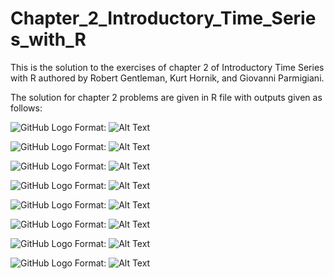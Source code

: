 # Chapter_2_Introductory_Time_Series_with_R
This is the solution to the exercises of chapter 2 of Introductory Time Series with R authored by Robert Gentleman, Kurt Hornik, and Giovanni Parmigiani.

The solution for chapter 2 problems are given in R file with outputs given as follows:

![GitHub Logo](/Varnish.png)
Format: ![Alt Text](https://raw.githubusercontent.com/vahidNaghshin/Chapter_1_Introductory_Time_Series_with_R/Varnish.png)

![GitHub Logo](/guesswhat.png)
Format: ![Alt Text](https://raw.githubusercontent.com/vahidNaghshin/Chapter_1_Introductory_Time_Series_with_R/guesswhat.png)

![GitHub Logo](/SerendipityShirazVineyard.png)
Format: ![Alt Text](https://raw.githubusercontent.com/vahidNaghshin/Chapter_1_Introductory_Time_Series_with_R/SerendipityShirazVineyard.png)

![GitHub Logo](/CageyChardonnayVineyard.png)
Format: ![Alt Text](https://raw.githubusercontent.com/vahidNaghshin/Chapter_1_Introductory_Time_Series_with_R/CageyChardonnayVineyard.png)

![GitHub Logo](/ACFSerendipityShirazVineyard.png)
Format: ![Alt Text](https://raw.githubusercontent.com/vahidNaghshin/Chapter_1_Introductory_Time_Series_with_R/ACFSerendipityShirazVineyard.png)

![GitHub Logo](/ACFCageyChardonnayVineyard.png)
Format: ![Alt Text](https://raw.githubusercontent.com/vahidNaghshin/Chapter_1_Introductory_Time_Series_with_R/ACFCageyChardonnayVineyard.png)

![GitHub Logo](/GlobalTs.png)
Format: ![Alt Text](https://raw.githubusercontent.com/vahidNaghshin/Chapter_1_Introductory_Time_Series_with_R/GlobalTs.png)

![GitHub Logo](/decGlobalTs.png)
Format: ![Alt Text](https://raw.githubusercontent.com/vahidNaghshin/Chapter_1_Introductory_Time_Series_with_R/decGlobalTs.png)



